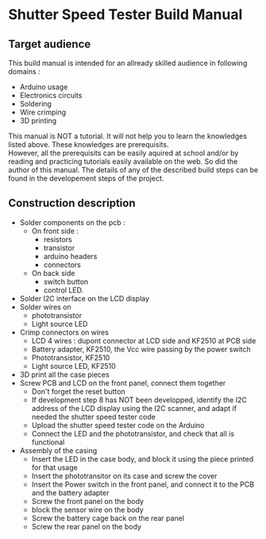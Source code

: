 # Shutter Speed Tester Build Manual

## Target audience

This build manual is intended for an allready skilled audience in following domains :
- Arduino usage
- Electronics circuits
- Soldering
- Wire crimping
- 3D printing

This manual is NOT a tutorial. It will not help you to learn the knowledges listed above. These knowledges are prerequisits.  
However, all the prerequisits can be easily aquired at school and/or by reading and practicing tutorials easily available on the web. So did the author of this manual.
The details of any of the described build steps can be found in the developement steps of the project.

## Construction description

- Solder components on the pcb :
  - On front side :
    - resistors
    - transistor
    - arduino headers
    - connectors
  - On back side
    - switch button
    - control LED.
- Solder I2C interface on the LCD display
- Solder wires on
  - phototransistor
  - Light source LED
- Crimp connectors on wires
  - LCD 4 wires : dupont connector at LCD side and KF2510 at PCB side
  - Battery adapter, KF2510, the Vcc wire passing by the power switch
  - Phototransistor, KF2510
  - Light source LED, KF2510
- 3D print all the case pieces
- Screw PCB and LCD on the front panel, connect them together
  - Don't forget the reset button 
  - If development step 8 has NOT been developped, identify the I2C address of the LCD display using the I2C scanner, and adapt if needed the shutter speed tester code
  - Upload the shutter speed tester code on the Arduino
  - Connect the LED and the phototransistor, and check that all is functional
- Assembly of the casing
  - Insert the LED in the case body, and block it using the piece printed for that usage
  - Insert the phototransitor on its case and screw the cover
  - Insert the Power switch in the front panel, and connect it to the PCB and the battery adapter
  - Screw the front panel on the body
  - block the sensor wire on the body
  - Screw the battery cage back on the rear panel
  - Screw the rear panel on the body

